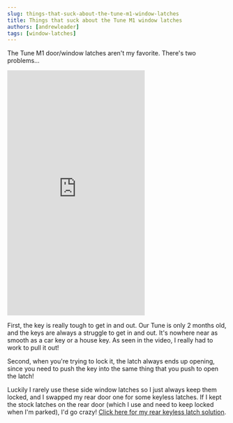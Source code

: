 ```yaml
---
slug: things-that-suck-about-the-tune-m1-window-latches
title: Things that suck about the Tune M1 window latches
authors: [andrewleader]
tags: [window-latches]
---
```


The Tune M1 door/window latches aren't my favorite. There's two problems...

<iframe width="315" height="560"
src="https://www.youtube.com/embed/opgst0b93Kw"
title="YouTube video player"
frameborder="0"
allow="accelerometer; autoplay; clipboard-write; encrypted-media; gyroscope; picture-in-picture; web-share"
allowfullscreen></iframe>

First, the key is really tough to get in and out. Our Tune is only 2 months old, and the keys are always a struggle to get in and out. It's nowhere near as smooth as a car key or a house key. As seen in the video, I really had to work to pull it out!

Second, when you're trying to lock it, the latch always ends up opening, since you need to push the key into the same thing that you push to open the latch!

Luckily I rarely use these side window latches so I just always keep them locked, and I swapped my rear door one for some keyless latches. If I kept the stock latches on the rear door (which I use and need to keep locked when I'm parked), I'd go crazy! [Click here for my rear keyless latch solution](/build/tune-specific/keyless-rear-latches).